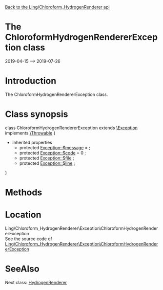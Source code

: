 [Back to the Ling/Chloroform_HydrogenRenderer api](https://github.com/lingtalfi/Chloroform_HydrogenRenderer/blob/master/doc/api/Ling/Chloroform_HydrogenRenderer.md)



The ChloroformHydrogenRendererException class
================
2019-04-15 --> 2019-07-26






Introduction
============

The ChloroformHydrogenRendererException class.



Class synopsis
==============


class <span class="pl-k">ChloroformHydrogenRendererException</span> extends [\Exception](http://php.net/manual/en/class.exception.php) implements [\Throwable](http://php.net/manual/en/class.throwable.php) {

- Inherited properties
    - protected  [Exception::$message](#property-message) =  ;
    - protected  [Exception::$code](#property-code) = 0 ;
    - protected  [Exception::$file](#property-file) ;
    - protected  [Exception::$line](#property-line) ;

}






Methods
==============






Location
=============
Ling\Chloroform_HydrogenRenderer\Exception\ChloroformHydrogenRendererException<br>
See the source code of [Ling\Chloroform_HydrogenRenderer\Exception\ChloroformHydrogenRendererException](https://github.com/lingtalfi/Chloroform_HydrogenRenderer/blob/master/Exception/ChloroformHydrogenRendererException.php)



SeeAlso
==============
Next class: [HydrogenRenderer](https://github.com/lingtalfi/Chloroform_HydrogenRenderer/blob/master/doc/api/Ling/Chloroform_HydrogenRenderer/HydrogenRenderer.md)<br>
